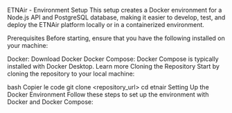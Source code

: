 ETNAir - Environment Setup
This setup creates a Docker environment for a Node.js API and PostgreSQL database, making it easier to develop, test, and deploy the ETNAir platform locally or in a containerized environment.

Prerequisites
Before starting, ensure that you have the following installed on your machine:

Docker: Download Docker
Docker Compose: Docker Compose is typically installed with Docker Desktop. Learn more
Cloning the Repository
Start by cloning the repository to your local machine:

bash
Copier le code
git clone <repository_url>
cd etnair
Setting Up the Docker Environment
Follow these steps to set up the environment with Docker and Docker Compose:

